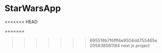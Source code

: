 # StarWarsApp
<<<<<<< HEAD

=======
>>>>>>> 695518b7f6fff4e9504dd755465e205838061184
next js project
